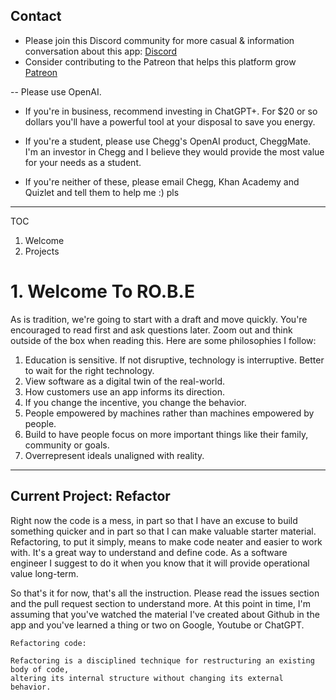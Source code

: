 ## Contact

- Please join this Discord community for more casual & information conversation about this app: [Discord](https://discord.gg/9kguaaDRmt)
- Consider contributing to the Patreon that helps this platform grow [Patreon](https://patreon.com/RobotsBuildingEducation)

--
Please use OpenAI. 
- If you're in business, recommend investing in ChatGPT+. For $20 or so dollars you'll have a powerful tool at your disposal to save you energy.
- If you're a student, please use Chegg's OpenAI product, CheggMate. I'm an investor in Chegg and I believe they would provide the most value for your needs as a student.

- If you're neither of these, please email Chegg, Khan Academy and Quizlet and tell them to help me :) pls

---

TOC


1. Welcome
2. Projects




# 1. Welcome To RO.B.E
As is tradition, we're going to start with a draft and move quickly. 
You're encouraged to read first and ask questions later. Zoom out and think outside of the box when reading this.
Here are some philosophies I follow:

1. Education is sensitive. If not disruptive, technology is interruptive. Better to wait for the right technology.
2. View software as a digital twin of the real-world.
3. How customers use an app informs its direction.
4. If you change the incentive, you change the behavior.
5. People empowered by machines rather than machines empowered by people.
6. Build to have people focus on more important things like their family, community or goals.
7. Overrepresent ideals unaligned with reality. 



---

## Current Project: Refactor

Right now the code is a mess, in part so that I have an excuse to build something quicker and in part so that I can make valuable starter material. Refactoring, to put it simply, means to make code neater and easier to work with. It's a great way to understand and define code. As a software engineer I suggest to do it when you know that it will provide operational value long-term.

So that's it for now, that's all the instruction. Please read the issues section and the pull request section to understand more. At this point in time, I'm assuming that you've watched the material I've created about Github in the app and you've learned a thing or two on Google, Youtube or ChatGPT.


```
Refactoring code:

Refactoring is a disciplined technique for restructuring an existing body of code, 
altering its internal structure without changing its external behavior.
```


